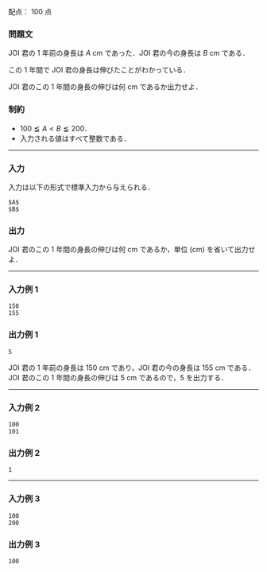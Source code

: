 配点： $100$ 点

### 問題文
JOI 君の $1$ 年前の身長は $A \: \mathrm{cm}$ であった．JOI 君の今の身長は $B \: \mathrm{cm}$ である．

この $1$ 年間で JOI 君の身長は伸びたことがわかっている．

JOI 君のこの $1$ 年間の身長の伸びは何 $\mathrm{cm}$ であるか出力せよ．

### 制約
- $100 \leqq A < B \leqq 200$．
- 入力される値はすべて整数である．

---

### 入力
入力は以下の形式で標準入力から与えられる．

~~~
$A$
$B$
~~~

### 出力
JOI 君のこの $1$ 年間の身長の伸びは何 $\mathrm{cm}$ であるか，単位 ($\mathrm{cm}$) を省いて出力せよ．

---

### 入力例 1
~~~
150
155
~~~

### 出力例 1
~~~
5
~~~

JOI 君の $1$ 年前の身長は $150 \: \mathrm{cm}$ であり，JOI 君の今の身長は $155 \: \mathrm{cm}$ である．JOI 君のこの $1$ 年間の身長の伸びは $5 \: \mathrm{cm}$ であるので，$5$ を出力する．

---

### 入力例 2
~~~
100
101
~~~

### 出力例 2
~~~
1
~~~

---

### 入力例 3
~~~
100
200
~~~

### 出力例 3
~~~
100
~~~

